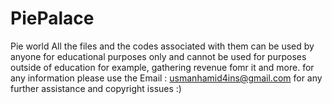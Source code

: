 # PiePalace
Pie world
All the files and the codes associated with them can be used by anyone for educational purposes only and cannot be used for purposes
outside of education for example, gathering revenue fomr it and more.
for any information please use the Email : usmanhamid4ins@gmail.com for any further assistance and copyright issues :)
